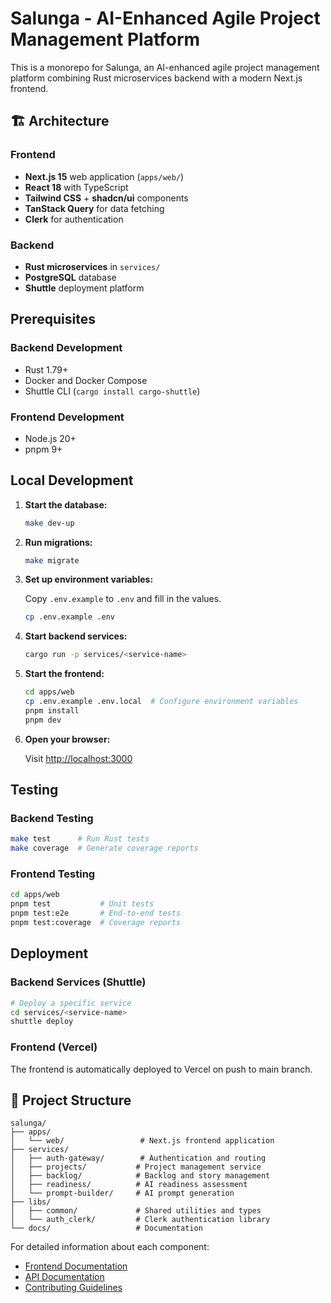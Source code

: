 # Salunga - AI-Enhanced Agile Project Management Platform

This is a monorepo for Salunga, an AI-enhanced agile project management platform combining Rust microservices backend with a modern Next.js frontend.

## 🏗 Architecture

### Frontend
- **Next.js 15** web application (`apps/web/`)
- **React 18** with TypeScript
- **Tailwind CSS** + **shadcn/ui** components
- **TanStack Query** for data fetching
- **Clerk** for authentication

### Backend
- **Rust microservices** in `services/`
- **PostgreSQL** database
- **Shuttle** deployment platform

## Prerequisites

### Backend Development
- Rust 1.79+
- Docker and Docker Compose
- Shuttle CLI (`cargo install cargo-shuttle`)

### Frontend Development
- Node.js 20+
- pnpm 9+

## Local Development

1. **Start the database:**

   ```sh
   make dev-up
   ```

2. **Run migrations:**

   ```sh
   make migrate
   ```

3. **Set up environment variables:**

   Copy `.env.example` to `.env` and fill in the values.

   ```sh
   cp .env.example .env
   ```

4. **Start backend services:**

   ```sh
   cargo run -p services/<service-name>
   ```

5. **Start the frontend:**

   ```sh
   cd apps/web
   cp .env.example .env.local  # Configure environment variables
   pnpm install
   pnpm dev
   ```

6. **Open your browser:**

   Visit [http://localhost:3000](http://localhost:3000)

## Testing

### Backend Testing
```sh
make test      # Run Rust tests
make coverage  # Generate coverage reports
```

### Frontend Testing
```sh
cd apps/web
pnpm test           # Unit tests
pnpm test:e2e       # End-to-end tests
pnpm test:coverage  # Coverage reports
```

## Deployment

### Backend Services (Shuttle)
```sh
# Deploy a specific service
cd services/<service-name>
shuttle deploy
```

### Frontend (Vercel)
The frontend is automatically deployed to Vercel on push to main branch.

## 📁 Project Structure

```
salunga/
├── apps/
│   └── web/                 # Next.js frontend application
├── services/
│   ├── auth-gateway/        # Authentication and routing
│   ├── projects/           # Project management service
│   ├── backlog/            # Backlog and story management
│   ├── readiness/          # AI readiness assessment
│   └── prompt-builder/     # AI prompt generation
├── libs/
│   ├── common/             # Shared utilities and types
│   └── auth_clerk/         # Clerk authentication library
└── docs/                   # Documentation
```

For detailed information about each component:
- [Frontend Documentation](apps/web/README.md)
- [API Documentation](docs/api.md)
- [Contributing Guidelines](CONTRIBUTING.md)
